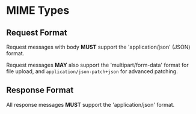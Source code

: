 # MIME Types

## Request Format

Request messages with body **MUST** support the 'application/json' (JSON) format.

Request messages **MAY** also support the 'multipart/form-data' format for file upload, and `application/json-patch+json` for advanced patching.

## Response Format

All response messages **MUST** support the 'application/json' format.
